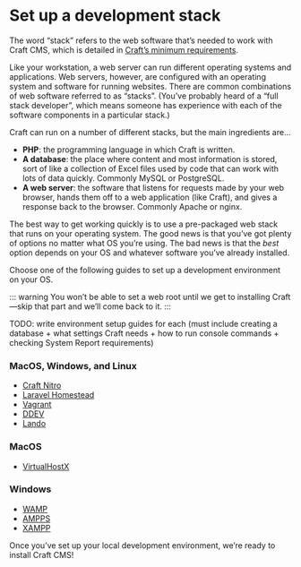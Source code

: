 # Set up a development stack

The word “stack” refers to the web software that’s needed to work with Craft CMS, which is detailed in [Craft’s minimum requirements](https://docs.craftcms.com/v3/requirements.html).

Like your workstation, a web server can run different operating systems and applications. Web servers, however, are configured with an operating system and software for running websites. There are common combinations of web software referred to as “stacks”. (You’ve probably heard of a “full stack developer”, which means someone has experience with each of the software components in a particular stack.)

Craft can run on a number of different stacks, but the main ingredients are...

- **PHP**: the programming language in which Craft is written.
- **A database**: the place where content and most information is stored, sort of like a collection of Excel files used by code that can work with lots of data quickly. Commonly MySQL or PostgreSQL.
- **A web server**: the software that listens for requests made by your web browser, hands them off to a web application (like Craft), and gives a response back to the browser. Commonly Apache or nginx.

The best way to get working quickly is to use a pre-packaged web stack that runs on your operating system. The good news is that you’ve got plenty of options no matter what OS you’re using. The bad news is that the _best_ option depends on your OS and whatever software you’ve already installed.

Choose one of the following guides to set up a development environment on your OS.

::: warning
You won’t be able to set a web root until we get to installing Craft—skip that part and we’ll come back to it.
:::

TODO: write environment setup guides for each (must include creating a database + what settings Craft needs + how to run console commands + checking System Report requirements)

### MacOS, Windows, and Linux

- [Craft Nitro](#)
- [Laravel Homestead](https://laravel.com/docs/6.x/homestead)
- [Vagrant](https://www.vagrantup.com/)
- [DDEV](https://ddev.readthedocs.io/en/stable/)
- [Lando](https://lando.dev/)

### MacOS

- [VirtualHostX](https://clickontyler.com/virtualhostx/)

### Windows

- [WAMP](http://www.wampserver.com/en/)
- [AMPPS](https://www.ampps.com/)
- [XAMPP](https://www.apachefriends.org/index.html)

Once you’ve set up your local development environment, we’re ready to install Craft CMS!
